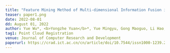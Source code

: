 ```yaml
---
title: "Feature Mining Method of Multi-dimensional Information Fusion in Point Cloud Registration (in Chinese)" 
teaser: paper1.png
date: 2022-08-01
dd: August 01, 2022
author: Yue Wu*, <b>Yongzhe Yuan</b>*, Yue Mingyu, Gong Maoguo, Li Hao, Zhang Mingyang, Ma Wenping, Miao Qiguang
tag1: Point Cloud Registration
venue: Journal of Computer Research and Development 
paperurl: https://crad.ict.ac.cn/cn/article/doi/10.7544/issn1000-1239.20220042
---
```

